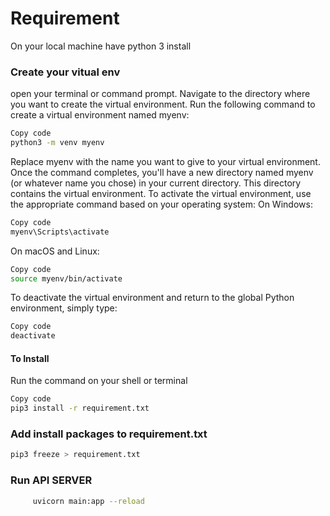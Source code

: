 # Requirement 
On your local machine have python 3 install 

### Create your vitual env
open your terminal or command prompt.
Navigate to the directory where you want to create the virtual environment.
Run the following command to create a virtual environment named myenv:
```bash
Copy code
python3 -m venv myenv
```
Replace myenv with the name you want to give to your virtual environment.
Once the command completes, you'll have a new directory named myenv (or whatever name you chose) in your current directory. This directory contains the virtual environment.
To activate the virtual environment, use the appropriate command based on your operating system:
On Windows:
```bash 
Copy code
myenv\Scripts\activate
```
On macOS and Linux:
```bash
Copy code
source myenv/bin/activate
```
To deactivate the virtual environment and return to the global Python environment, simply type:
 ```bash
Copy code
 deactivate
```

#### To Install 
Run the command on your shell or terminal 
```bash 
Copy code
pip3 install -r requirement.txt
```

### Add install packages to requirement.txt
```bash
pip3 freeze > requirement.txt
```


### Run API SERVER
```bash 
     uvicorn main:app --reload
```